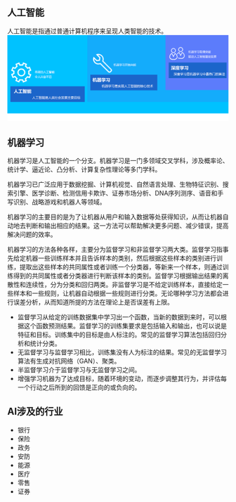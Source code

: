 ## 人工智能
人工智能是指通过普通计算机程序来呈现人类智能的技术。
![](
  ./img/m-d.png)
## 机器学习
机器学习是人工智能的一个分支。机器学习是一门多领域交叉学科，涉及概率论、统计学、逼近论、凸分析、计算复杂性理论等多门学科。

机器学习已广泛应用于数据挖掘、计算机视觉、自然语言处理、生物特征识别、搜索引擎、医学诊断、检测信用卡欺诈、证券市场分析、DNA序列测序、语音和手写识别、战略游戏和机器人等领域。

机器学习的主要目的是为了让机器从用户和输入数据等处获得知识，从而让机器自动地去判断和输出相应的结果。这一方法可以帮助解决更多问题、减少错误，提高解决问题的效率。

机器学习的方法各种各样，主要分为监督学习和非监督学习两大类。监督学习指事先给定机器一些训练样本并且告诉样本的类别，然后根据这些样本的类别进行训练，提取出这些样本的共同属性或者训练一个分类器，等新来一个样本，则通过训练得到的共同属性或者分类器进行判断该样本的类别。监督学习根据输出结果的离散性和连续性，分为分类和回归两类。非监督学习是不给定训练样本，直接给定一些样本和一些规则，让机器自动根据一些规则进行分类。无论哪种学习方法都会进行误差分析，从而知道所提的方法在理论上是否误差有上限。
- 监督学习从给定的训练数据集中学习出一个函数，当新的数据到来时，可以根据这个函数预测结果。监督学习的训练集要求是包括输入和输出，也可以说是特征和目标。训练集中的目标是由人标注的。常见的监督学习算法包括回归分析和统计分类。
- 无监督学习与监督学习相比，训练集没有人为标注的结果。常见的无监督学习算法有生成对抗网络（GAN）、聚类。
- 半监督学习介于监督学习与无监督学习之间。
- 增强学习机器为了达成目标，随着环境的变动，而逐步调整其行为，并评估每一个行动之后所到的回馈是正向的或负向的。

## AI涉及的行业
- 银行
- 保险
- 政务
- 安防
- 能源
- 医疗
- 零售
- 证券




